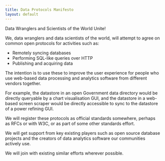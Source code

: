 ```yaml
---
title: Data Protocols Manifesto
layout: default
---
```


Data Wranglers and Scientists of the World Unite!

We, data wranglers and data scientists of the world, will attempt to
agree on common open protocols for activities such as:

-   Remotely syncing databases
-   Performing SQL-like queries over HTTP
-   Publishing and acquiring data

The intention is to use these to improve the user experience for people
who use web-based data processing and analytics software from different
vendors together.

For example, the datastore in an open Government data directory would be
directly queryable by a chart visualisation GUI, and the datastore in a
web-based screen scraper would be directly accessible to sync to the
datastore of a power refining GUI.

We will register these protocols as official standards somewhere,
perhaps as RFCs or with W3C, or as part of some other standards effort.

We will get support from key existing players such as open source
database projects and the creators of data analytics software our
communities actively use.

We will join with existing similar efforts wherever possible.
